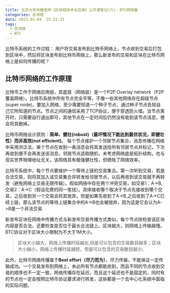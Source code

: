 ```yaml
---
title: 北京大学肖臻老师《区块链技术与应用》公开课笔记(六)：BTC网络篇
categories: 区块链
data: 2023-01-04  15:22:33
tags: 
  - 区块链
  - BTC
---
```


比特币系统的工作过程：
用户将交易发布到比特币网络上，节点收到交易后打包到区块中，然后将区块发布到比特币网络上，那么新发布的交易和区块在比特币网络上是如何传播的呢？

## 比特币网络的工作原理

比特币工作于网络应用层，其底层（网络层）是一个P2P Overlay network（P2P覆盖网络）。比特币系统中所有节点完全平等，不像一些其他网络存在超级节点(super node)。要加入网络，至少需要知道一个种子节点，通过种子节点告知自己它所知道的节点。节点之间的通信采用了TCP协议，便于穿透防火墙。当节点离开时，只需要自行退出即可，其他节点在一定时间后仍然没有收到该节点消息，便会将其删掉。

比特币网络设计原则：**简单、健壮(robust)（最坏情况下能达到最优状况，即健壮性）而非高效(not efficient)**。
每个节点维护一个邻居节点集合，消息传播在网络中采用洪泛法，某个节点在收到一条消息会将其发送给所有邻居节点并标记，下次再收到便不会再发送该消息。邻居节点选取随机，未考虑网络底层拓扑结构，也与现实世界物理地址无关。该网络具有极强健壮性，但牺牲了网络效率。

比特币系统中，每个节点要维护一个等待上链的交易集合。第一次听到交易，若是合法交易，则将其加入该交易集合并转发给邻居节点，以后再收到该交易就不再转发（避免网络上交易无限传输）。假如网络中存在两个冲突交易，如交易1：A->B,交易2：A->C（假设花费的同一笔钱）。具体接收哪个取决于节点先接收到哪个交易，之后收到另一个交易会将其放弃。但是如果先收到了A->B,之后收到了A->C已经上链，那么该节点的等待上链集合中的A->B也会被抛弃，因为这是它会认为A->B是一个非法交易

新发布区块在网络中传播方式与新发布交易传播方式类似，每个节点除检查该区块内容是否合法，还要检查是否位于最长合法链上。区块越大，则网络上传输越慢。BTC协议对于区块大小限制为不大于1M大小。

> 区块大小越大，网络上传播时延越长,但是可以包含的交易数目越多；区块大小越小，网络上传播时延越短，但是可以包含的交易数目越少。

此外，比特币网络传播属于**Best effort（尽力而为）**，尽力传输，不能保证一定传输成功。一个交易发布到网络上，未必所有节点都能收到，而且不同的节点收到交易的顺序也不一定一致，网络传播存在延迟，而且这个延迟也不是固定的，同时有的节点也一定会按照比特币协议要求进行转发，这些都是一个去中心化系统中面临的实际问题。
